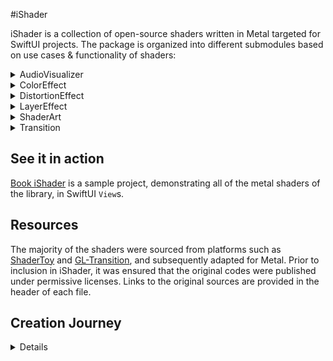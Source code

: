 #iShader

iShader is a collection of open-source shaders written in Metal targeted for SwiftUI projects. The package is organized into different submodules based on use cases & functionality of shaders:

<details>
<summary> AudioVisualizer </summary>

Shaders in this module are designed to respond to changes in sound frequencies, facilitated by the integration of the [BASS framework](https://www.un4seen.com/bass.html). 
Please be aware that BASS is only free for non-commercial use.

</details>


<details>
<summary> ColorEffect </summary>

ColorEffect shaders act as a filter effect on the color of each pixel. 
You've probably used them many times editing a photo taken with your phone.


</details>


<details>
<summary> DistortionEffect </summary>

DistortionEffects manipulate the location of each pixel. Seen in many Video editing tools.

</details>


<details>
<summary> LayerEffect </summary>

Very similar to ColorEffect, but much more powerful. These shaders are capable of sampling a SwiftUI `layer` at location(s) derived from any `position` and then applying some kind of transformation to produce a new color.

</details>


<details>
<summary> ShaderArt </summary>

Art using pure math!
The results are mesmerizing. 

</details>


<details>
<summary> Transition </summary>

Work In Process

</details>



## See it in action

[Book iShader](https://github.com/Treata11/Book-iShader) is a sample project, demonstrating all of the metal shaders of the library, in SwiftUI `View`s.



## Resources

The majority of the shaders were sourced from platforms such as [ShaderToy](https://www.shadertoy.com/) and [GL-Transition](https://gl-transitions.com/), and subsequently adapted for Metal.
Prior to inclusion in iShader, it was ensured that the original codes were published under permissive licenses. Links to the original sources are provided in the header of each file.



## Creation Journey

<details>
<summary> Details </summary>

I started working on a 3D MIDI Visualizer app early in October of 23 in order to participate in Swift Student Challenge.
The project depended on RealityKit, ARKit and SceneKit for the visualization and my app didn't rely on any specific signal processing since the MIDI data was directly visualized.

I thought about bringing the project to a next level; Visualizing audio Signals!
Did a bit of a research on those topics and at first I used SwiftUI's ViewBuilders such as `Canvas` & `Path` for visualization. But I wasn't very satisfied 'til I got introduced to shaders.
There were some GitHub repos which linked [ShaderToy](https://www.shadertoy.com/) and when I visted that web, I lost the count of hours.
I was exploring countless hours on that platfrom and I literally was astounded!

Got many of the best shaders transferred to metal when I was testing the new iOS 17 SwiftUI shaders and tried to visualized audio with them. 
I firstly deployed the Apple's `AVAudioEngine` to sample audio. But it had a limited 10fps sampling rate, which is not enough for this purpose.
That was when I started another research to find another solution and I found [MuVis](https://github.com/Keith-43/MuVis-v2.1.1) written by 
[Keith Bromley](https://github.com/Keith-43).
He already was ahead of me and used a **C audio library** called [BASS](https://www.un4seen.com/bass.html) which we then wrapped it in a standalone swift package called [CBass](https://github.com/Treata11/CBass) ...

I already had dozens of `GLSL` shaders tranferred to metal for tests and perhaps enthusiasm. And I used BASS as the audio engine and that got me to delve deeper into shaders. That was when I figured that I could share all the work that I've done and maybe even expand it.
So, I started writing some basic shaders and improving the shaders of others by introducing new arguments and making them more efficient and enhancing their readability ... and included all in iShader.

At the end, you might see that I'm the main contributor of this repo, but there are many people envolved and I have to give credits to the open-source shader community.

</details>
